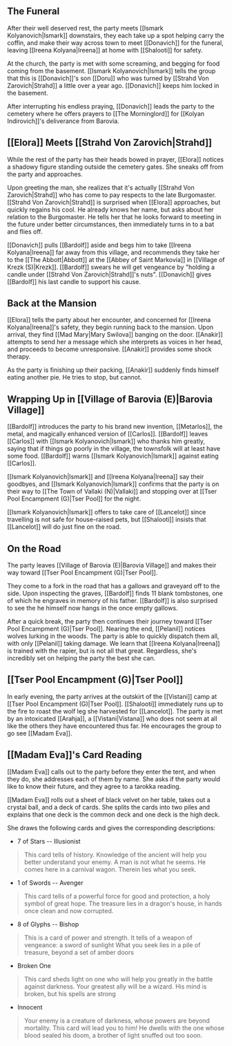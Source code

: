 ## The Funeral
After their well deserved rest, the party meets [[Ismark Kolyanovich|Ismark]] downstairs, they each take up a spot helping carry the coffin, and make their way across town to meet [[Donavich]] for the funeral, leaving [[Ireena Kolyana|Ireena]] at home with [[Shalooti]] for safety.

At the church, the party is met with some screaming, and begging for food coming from the basement. [[Ismark Kolyanovich|Ismark]] tells the group that this is [[Donavich]]'s son [[Doru]] who was turned by [[Strahd Von Zarovich|Strahd]] a little over a year ago. [[Donavich]] keeps him locked in the basement.

After interrupting his endless praying, [[Donavich]] leads the party to the cemetery where he offers prayers to [[The Morninglord]] for [[Kolyan Indirovich]]'s deliverance from Barovia.

## [[Elora]] Meets [[Strahd Von Zarovich|Strahd]]
While the rest of the party has their heads bowed in prayer, [[Elora]] notices a shadowy figure standing outside the cemetery gates. She sneaks off from the party and approaches.

Upon greeting the man, she realizes that it's actually [[Strahd Von Zarovich|Strahd]] who has come to pay respects to the late Burgomaster. [[Strahd Von Zarovich|Strahd]] is surprised when [[Elora]] approaches, but quickly regains his cool. He already knows her name, but asks about her relation to the Burgomaster. He tells her that he looks forward to meeting in the future under better circumstances, then immediately turns in to a bat and flies off.

[[Donavich]] pulls [[Bardolf]] aside and begs him to take [[Ireena Kolyana|Ireena]] far away from this village, and recommends they take her to the [[The Abbott|Abbott]] at the [[Abbey of Saint Markovia]] in [[Village of Krezk (S)|Krezk]]. [[Bardolf]] swears he will get vengeance by "holding a candle under [[Strahd Von Zarovich|Strahd]]'s nuts". [[Donavich]] gives [[Bardolf]] his last candle to support his cause.

## Back at the Mansion
[[Elora]] tells the party about her encounter, and concerned for [[Ireena Kolyana|Ireena]]'s safety, they begin running back to the mansion. Upon arrival, they find [[Mad Mary|Mary Swilova]] banging on the door. [[Anakir]] attempts to send her a message which she interprets as voices in her head, and proceeds to become unresponsive. [[Anakir]] provides some shock therapy.

As the party is finishing up their packing, [[Anakir]] suddenly finds himself eating another pie. He tries to stop, but cannot.

## Wrapping Up in [[Village of Barovia (E)|Barovia Village]]
[[Bardolf]] introduces the party to his brand new invention, [[Metarlos]], the metal, and magically enhanced version of [[Carlos]]. [[Bardolf]] leaves [[Carlos]] with [[Ismark Kolyanovich|Ismark]] who thanks him greatly, saying that if things go poorly in the village, the townsfolk will at least have some food. [[Bardolf]] warns [[Ismark Kolyanovich|Ismark]] against eating [[Carlos]].

[[Ismark Kolyanovich|Ismark]] and [[Ireena Kolyana|Ireena]] say their goodbyes, and [[Ismark Kolyanovich|Ismark]] confirms that the party is on their way to [[The Town of Vallaki (N)|Vallaki]] and stopping over at [[Tser Pool Encampment (G)|Tser Pool]] for the night.

[[Ismark Kolyanovich|Ismark]] offers to take care of [[Lancelot]] since travelling is not safe for house-raised pets, but [[Shalooti]] insists that [[Lancelot]] will do just fine on the road.

## On the Road
The party leaves [[Village of Barovia (E)|Barovia Village]] and makes their way toward [[Tser Pool Encampment (G)|Tser Pool]].

They come to a fork in the road that has a gallows and graveyard off to the side. Upon inspecting the graves, [[Bardolf]] finds 11 blank tombstones, one of which he engraves in memory of his father. [[Bardolf]] is also surprised to see the he himself now hangs in the once empty gallows.

After a quick break, the party then continues their journey toward [[Tser Pool Encampment (G)|Tser Pool]]. Nearing the end, [[Pelanil]] notices wolves lurking in the woods. The party is able to quickly dispatch them all, with only [[Pelanil]] taking damage. We learn that [[Ireena Kolyana|Ireena]] is trained with the rapier, but is not all that great. Regardless, she's incredibly set on helping the party the best she can.

## [[Tser Pool Encampment (G)|Tser Pool]]
In early evening, the party arrives at the outskirt of the [[Vistani]] camp at [[Tser Pool Encampment (G)|Tser Pool]]. [[Shalooti]] immediately runs up to the fire to roast the wolf leg she harvested for [[Lancelot]]. The party is met by an intoxicated [[Arahja]], a [[Vistani|Vistana]] who does not seem at all like the others they have encountered thus far. He encourages the group to go see [[Madam Eva]].

## [[Madam Eva]]'s Card Reading
[[Madam Eva]] calls out to the party before they enter the tent, and when they do, she addresses each of them by name. She asks if the party would like to know their future, and they agree to a tarokka reading.

[[Madam Eva]] rolls out a sheet of black velvet on her table, takes out a crystal ball, and a deck of cards. She splits the cards into two piles and explains that one deck is the common deck and one deck is the high deck.

She draws the following cards and gives the corresponding descriptions:
- 7 of Stars -- Illusionist
>This card tells of history. Knowledge of the ancient will help you better understand your enemy.
>A man is not what he seems. He comes here in a carnival wagon. Therein lies what you seek.

- 1 of Swords -- Avenger
>This card tells of a powerful force for good and protection, a holy symbol of great hope.
>The treasure lies in a dragon's house, in hands once clean and now corrupted.

- 8 of Glyphs -- Bishop
>This is a card of power and strength. It tells of a weapon of vengeance: a sword of sunlight
>What you seek lies in a pile of treasure, beyond a set of amber doors

- Broken One 
>This card sheds light on one who will help you greatly in the battle against darkness.
>Your greatest ally will be a wizard. His mind is broken, but his spells are strong

- Innocent
>Your enemy is a creature of darkness, whose powers are beyond mortality. This card will lead you to him!
>He dwells with the one whose blood sealed his doom, a brother of light snuffed out too soon.